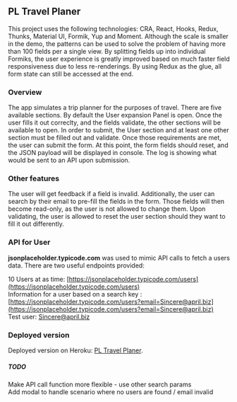 ## PL Travel Planer

This project uses the following technologies: CRA, React, Hooks, Redux, Thunks, Material UI, Formik, Yup and Moment. Although the scale is smaller in the demo, the patterns can be used to solve the problem of having more than 100 fields per a single view. By splitting fields up into individual Formiks, the user experience is greatly improved based on much faster field responsiveness due to less re-renderings. By using Redux as the glue, all form state can still be accessed at the end.

### Overview

The app simulates a trip planner for the purposes of travel. There are five available sections. By default the User expansion Panel is open. Once the user fills it out correclty, and the fields validate, the other sections will be available to open. In order to submit, the User section and at least one other section must be filled out and validate. Once those requirements are met, the user can submit the form. At this point, the form fields should reset, and the JSON payload will be displayed in console. The log is showing what would be sent to an API upon submission.

### Other features

The user will get feedback if a field is invalid. Additionally, the user can search by their email to pre-fill the fields in the form. Those fields will then become read-only, as the user is not allowed to change them. Upon validating, the user is allowed to reset the user section should they want to fill it out differently.

### API for User

<b>jsonplaceholder.typicode.com</b> was used to mimic API calls to fetch a users data. There are two useful endpoints provided:

10 Users at as time: [https://jsonplaceholder.typicode.com/users](https://jsonplaceholder.typicode.com/users)<br>
Information for a user based on a search key : [https://jsonplaceholder.typicode.com/users?email=Sincere@april.biz](https://jsonplaceholder.typicode.com/users?email=Sincere@april.biz)<br>
Test user: Sincere@april.biz

### Deployed version

Deployed version on Heroku: [PL Travel Planer](https://pl-trip-planner.herokuapp.com/).

##### TODO

Make API call function more flexible - use other search params<br>
Add modal to handle scenario where no users are found / email invalid
